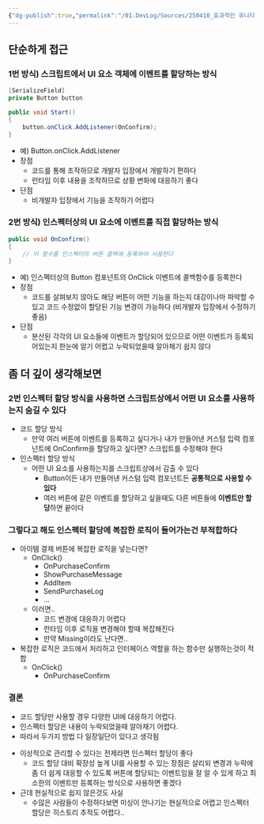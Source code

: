 ```yaml
---
{"dg-publish":true,"permalink":"/01.DevLog/Sources/250410_효과적인 유니티 UI 이벤트 할당 방식에 대한 고민/"}
---
```


## 단순하게 접근

### 1번 방식) 스크립트에서 UI 요소 객체에 이벤트를 할당하는 방식

```csharp
[SerializeField]
private Button button

public void Start()
{
	button.onClick.AddListener(OnConfirm);
}
```

- 예) Button.onClick.AddListener
- 장점
    - 코드를 통해 조작하므로 개발자 입장에서 개발하기 편하다
    - 런타임 이후 내용을 조작하므로 상황 변화에 대응하기 좋다
- 단점
    - 비개발자 입장에서 기능을 조작하기 어렵다

### 2번 방식) 인스펙터상의 UI 요소에 이벤트를 직접 할당하는 방식

```csharp
public void OnConfirm()
{
	// 이 함수를 인스펙터의 버튼 콜백에 등록하여 사용한다
}
```

- 예) 인스펙터상의 Button 컴포넌트의 OnClick 이벤트에 콜백함수를 등록한다
- 장점
    - 코드를 살펴보지 않아도 해당 버튼이 어떤 기능을 하는지 대강이나마 파악할 수 있고 코드 수정없이 할당된 기능 변경이 가능하다 (비개발자 입장에서 수정하기 좋음)
- 단점
    - 분산된 각각의 UI 요소들에 이벤트가 할당되어 있으므로 어떤 이벤트가 등록되어있는지 한눈에 알기 어렵고 누락되었을때 알아채기 쉽지 않다

## 좀 더 깊이 생각해보면

### 2번 인스펙터 할당 방식을 사용하면 스크립트상에서 어떤 UI 요소를 사용하는지 숨길 수 있다

- 코드 할당 방식
    - 만약 여러 버튼에 이벤트를 등록하고 싶다거나 내가 만들어낸 커스텀 입력 컴포넌트에 OnConfirm을 할당하고 싶다면? 스크립트를 수정해야 한다
- 인스펙터 할당 방식
    - 어떤 UI 요소를 사용하는지를 스크립트상에서 감출 수 있다
        - Button이든 내가 만들어낸 커스텀 입력 컴포넌트든 **공통적으로 사용할 수 있다**
        - 여러 버튼에 같은 이벤트를 할당하고 싶을때도 다른 버튼들에 **이벤트만 할당**하면 끝이다

### 그렇다고 해도 인스펙터 할당에 복잡한 로직이 들어가는건 부적합하다

- 아이템 결제 버튼에 복잡한 로직을 넣는다면?
    - OnClick()
        - OnPurchaseConfirm
        - ShowPurchaseMessage
        - AddItem
        - SendPurchaseLog
        - …
    - 이러면..
        - 코드 변경에 대응하기 어렵다
        - 런타임 이후 로직을 변경해야 할때 복잡해진다
        - 만약 Missing이라도 난다면..
- 복잡한 로직은 코드에서 처리하고 인터페이스 역할을 하는 함수만 실행하는것이 적합
    - OnClick()
        - OnPurchaseConfirm

### 결론
- 코드 할당만 사용할 경우 다양한 UI에 대응하기 어렵다.
- 인스펙터 할당은 내용이 누락되었을때 알아채기 어렵다.
- 따라서 두가지 방법 다 일장일단이 있다고 생각됨

* 이상적으로 관리할 수 있다는 전제라면 인스펙터 할당이 좋다
	* 코드 할당 대비 확장성 높게 UI를 사용할 수 있는 장점은 살리되 변경과 누락에 좀 더 쉽게 대응할 수 있도록 버튼에 할당되는 이벤트임을 잘 알 수 있게 하고 최소한의 이벤트만 등록하는 방식으로 사용하면 좋겠다
* 근데 현실적으로 쉽지 않은것도 사실
	* 수많은 사람들이 수정하다보면 미싱이 안나기는 현실적으로 어렵고 인스펙터 할당은 히스토리 추적도 어렵다..
